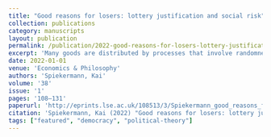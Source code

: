 ```yaml
---
title: "Good reasons for losers: lottery justification and social risk"
collection: publications
category: manuscripts
layout: publication
permalink: /publication/2022-good-reasons-for-losers-lottery-justification-and-
excerpt: 'Many goods are distributed by processes that involve randomness. In lotteries, randomness is used to promote fairness. When taking social risks, randomness is a feature of the process. The losers of such decisions ought to be given a reason why they should accept the outcome. Surprisingly, good reasons demand more than merely equal ex ante chances.'
date: 2022-01-01
venue: 'Economics & Philosophy'
authors: 'Spiekermann, Kai'
volume: '38'
issue: '1'
pages: '108–131'
paperurl: 'http://eprints.lse.ac.uk/108513/3/Spiekermann_good_reasons_for_losers_published.pdf'
citation: 'Spiekermann, Kai (2022) "Good reasons for losers: lottery justification and social risk", Economics & Philosophy, 38(1), pp. 108-131.'
tags: ["featured", "democracy", "political-theory"]
---
```


